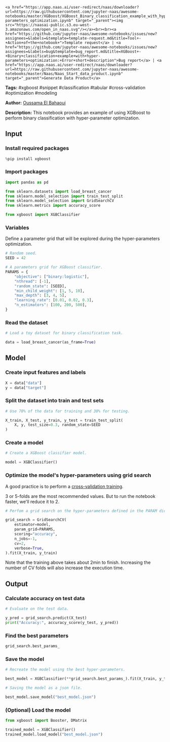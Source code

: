     <a href="https://app.naas.ai/user-redirect/naas/downloader?url=https://raw.githubusercontent.com/jupyter-naas/awesome-notebooks/master/XGBoost/XGBoost_Binary_classification_example_with_hyper-parameters_optimization.ipynb" target="_parent"><img src="https://naasai-public.s3.eu-west-3.amazonaws.com/open_in_naas.svg"/></a><br><br><a href="https://github.com/jupyter-naas/awesome-notebooks/issues/new?assignees=&labels=&template=template-request.md&title=Tool+-+Action+of+the+notebook+">Template request</a> | <a href="https://github.com/jupyter-naas/awesome-notebooks/issues/new?assignees=&labels=bug&template=bug_report.md&title=XGBoost+-+Binary+classification+example+with+hyper-parameters+optimization:+Error+short+description">Bug report</a> | <a href="https://app.naas.ai/user-redirect/naas/downloader?url=https://raw.githubusercontent.com/jupyter-naas/awesome-notebooks/master/Naas/Naas_Start_data_product.ipynb" target="_parent">Generate Data Product</a>

**Tags:** #xgboost #snippet #classification #tabular #cross-validation #optimization #modeling

**Author:** [Oussama El Bahaoui](https://www.linkedin.com/in/oelbahaoui/)

**Description:** This notebook provides an example of using XGBoost to perform binary classification with hyper-parameter optimization.

## Input

### Install required packages


```python
%pip install xgboost
```

### Import packages


```python
import pandas as pd

from sklearn.datasets import load_breast_cancer
from sklearn.model_selection import train_test_split
from sklearn.model_selection import GridSearchCV
from sklearn.metrics import accuracy_score

from xgboost import XGBClassifier
```

### Variables

Define a parameter grid that will be explored during the hyper-parameters optimization.


```python
# Random seed.
SEED = 42

# A parameters grid for XGBoost classifier.
PARAMS = {
    "objective": ["binary:logistic"],
    "nthread": [-1],
    "random_state": [SEED],
    "min_child_weight": [1, 5, 10],
    "max_depth": [3, 4, 5],
    "learning_rate": [0.01, 0.02, 0.3],
    "n_estimators": [100, 200, 500],
}
```

### Read the dataset


```python
# Load a toy dataset for binary classification task.

data = load_breast_cancer(as_frame=True)
```

## Model

### Create input features and labels


```python
X = data["data"]
y = data["target"]
```

### Split the dataset into train and test sets


```python
# Use 70% of the data for training and 30% for testing.

X_train, X_test, y_train, y_test = train_test_split(
    X, y, test_size=0.3, random_state=SEED
)
```

### Create a model


```python
# Create a XGBoost classifier model.

model = XGBClassifier()
```

### Optimize the model's hyper-parameters using grid search

A good practice is to perform a [cross-validation training](https://scikit-learn.org/stable/modules/cross_validation.html).

3 or 5-folds are the most recommended values. But to run the notebook faster, we'll reduce it to 2.


```python
# Perfom a grid search on the hyper-parameters defined in the PARAM dict.

grid_search = GridSearchCV(
    estimator=model,
    param_grid=PARAMS,
    scoring="accuracy",
    n_jobs=-1,
    cv=2,
    verbose=True,
).fit(X_train, y_train)
```

Note that the training above takes about 2min to finish. Increasing the number of CV folds will also increase the execution time.

## Output

### Calculate accuracy on test data


```python
# Evaluate on the test data.

y_pred = grid_search.predict(X_test)
print("Accuracy:", accuracy_score(y_test, y_pred))
```

### Find the best parameters


```python
grid_search.best_params_
```

### Save the model


```python
# Recreate the model using the best hyper-parameters.

best_model = XGBClassifier(**grid_search.best_params_).fit(X_train, y_train)
```


```python
# Saving the model as a json file.

best_model.save_model("best_model.json")
```

### (Optional) Load the model


```python
from xgboost import Booster, DMatrix

trained_model = XGBClassifier()
trained_model.load_model("best_model.json")
```
